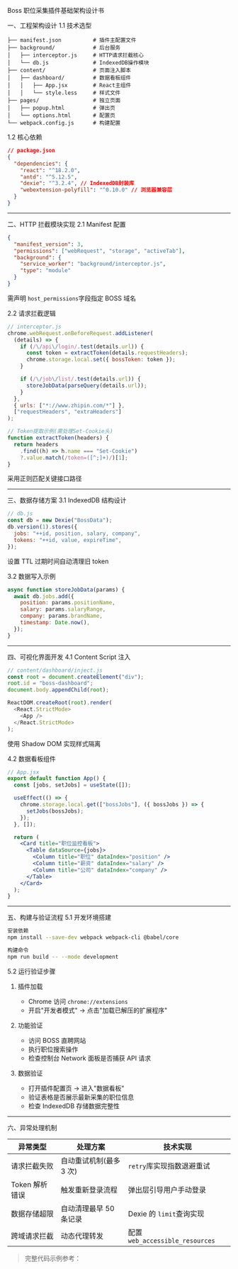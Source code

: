 Boss 职位采集插件基础架构设计书

一、工程架构设计
1.1 技术选型

```
├── manifest.json          # 插件主配置文件
├── background/            # 后台服务
│   ├── interceptor.js     # HTTP请求拦截核心
│   └── db.js              # IndexedDB操作模块
├── content/               # 页面注入脚本
│   ├── dashboard/         # 数据看板组件
│   │   ├── App.jsx        # React主组件
│   │   └── style.less     # 样式文件
├── pages/                 # 独立页面
│   ├── popup.html         # 弹出页
│   └── options.html       # 配置页
└── webpack.config.js      # 构建配置
```

1.2 核心依赖

```json
// package.json
{
  "dependencies": {
    "react": "^18.2.0",
    "antd": "^5.12.5",
    "dexie": "^3.2.4", // IndexedDB封装库
    "webextension-polyfill": "^0.10.0" // 浏览器兼容层
  }
}
```

---

二、HTTP 拦截模块实现
2.1 Manifest 配置

```json
{
  "manifest_version": 3,
  "permissions": ["webRequest", "storage", "activeTab"],
  "background": {
    "service_worker": "background/interceptor.js",
    "type": "module"
  }
}
```

需声明 `host_permissions`字段指定 BOSS 域名

2.2 请求拦截逻辑

```javascript
// interceptor.js
chrome.webRequest.onBeforeRequest.addListener(
  (details) => {
    if (/\/api\/login/.test(details.url)) {
      const token = extractToken(details.requestHeaders);
      chrome.storage.local.set({ bossToken: token });
    }

    if (/\/job\/list/.test(details.url)) {
      storeJobData(parseQuery(details.url));
    }
  },
  { urls: ["*://www.zhipin.com/*"] },
  ["requestHeaders", "extraHeaders"]
);

// Token提取示例(需处理Set-Cookie头)
function extractToken(headers) {
  return headers
    .find((h) => h.name === "Set-Cookie")
    ?.value.match(/token=([^;]+)/)[1];
}
```

采用正则匹配关键接口路径

---

三、数据存储方案
3.1 IndexedDB 结构设计

```javascript
// db.js
const db = new Dexie("BossData");
db.version(1).stores({
  jobs: "++id, position, salary, company",
  tokens: "++id, value, expireTime",
});
```

设置 TTL 过期时间自动清理旧 token

3.2 数据写入示例

```javascript
async function storeJobData(params) {
  await db.jobs.add({
    position: params.positionName,
    salary: params.salaryRange,
    company: params.brandName,
    timestamp: Date.now(),
  });
}
```

---

四、可视化界面开发
4.1 Content Script 注入

```javascript
// content/dashboard/inject.js
const root = document.createElement("div");
root.id = "boss-dashboard";
document.body.appendChild(root);

ReactDOM.createRoot(root).render(
  <React.StrictMode>
    <App />
  </React.StrictMode>
);
```

使用 Shadow DOM 实现样式隔离

4.2 数据看板组件

```jsx
// App.jsx
export default function App() {
  const [jobs, setJobs] = useState([]);

  useEffect(() => {
    chrome.storage.local.get(["bossJobs"], ({ bossJobs }) => {
      setJobs(bossJobs);
    });
  }, []);

  return (
    <Card title="职位监控看板">
      <Table dataSource={jobs}>
        <Column title="职位" dataIndex="position" />
        <Column title="薪资" dataIndex="salary" />
        <Column title="公司" dataIndex="company" />
      </Table>
    </Card>
  );
}
```

---

五、构建与验证流程
5.1 开发环境搭建

```bash
安装依赖
npm install --save-dev webpack webpack-cli @babel/core

构建命令
npm run build -- --mode development
```

5.2 运行验证步骤

1. 插件加载

   - Chrome 访问 `chrome://extensions`
   - 开启"开发者模式" → 点击"加载已解压的扩展程序"

2. 功能验证

   - 访问 BOSS 直聘网站
   - 执行职位搜索操作
   - 检查控制台 Network 面板是否捕获 API 请求

3. 数据验证

   - 打开插件配置页 → 进入"数据看板"
   - 验证表格是否展示最新采集的职位信息
   - 检查 IndexedDB 存储数据完整性

---

六、异常处理机制

| 异常类型       | 处理方案                | 技术实现                        |
| -------------- | ----------------------- | ------------------------------- |
| 请求拦截失败   | 自动重试机制(最多 3 次) | `retry`库实现指数退避重试       |
| Token 解析错误 | 触发重新登录流程        | 弹出层引导用户手动登录          |
| 数据存储超限   | 自动清理最早 50 条记录  | Dexie 的 `limit`查询实现        |
| 跨域请求拦截   | 动态代理转发            | 配置 `web_accessible_resources` |

> 完整代码示例参考：
